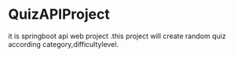 # QuizAPIProject
it is springboot api web project .this project will create random quiz according category,difficultylevel.
